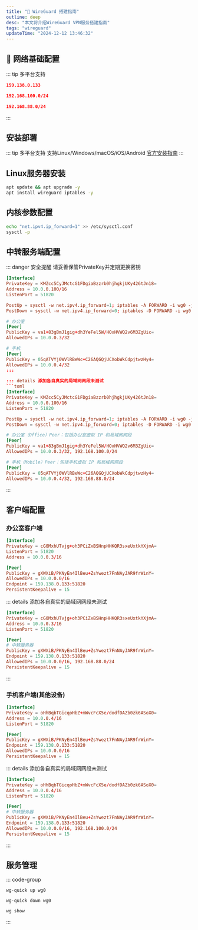 ```yaml
---
title: "📡 WireGuard 搭建指南"
outline: deep
desc: "本文将介绍WireGuard VPN服务搭建指南"
tags: "wireguard"
updateTime: "2024-12-12 13:46:32"
---
```


## 📡 网络基础配置
::: tip 多平台支持
```json
159.138.0.133

192.168.100.0/24

192.168.88.0/24
```
:::


## 安装部署
::: tip 多平台支持
支持Linux/Windows/macOS/iOS/Android
[官方安装指南](https://www.wireguard.com/install/)
:::
## Linux服务器安装
```bash
apt update && apt upgrade -y
apt install wireguard iptables -y
```
## 内核参数配置
```bash
echo "net.ipv4.ip_forward=1" >> /etc/sysctl.conf
sysctl -p
```
## 中转服务端配置
::: danger 安全提醒
请妥善保管PrivateKey并定期更换密钥
```toml
[Interface]
PrivateKey = KMZcc5CyJMctcG1FDgiaBzzrb0hjhgkjUKy426tJn18=
Address = 10.0.0.100/16
ListenPort = 51820

PostUp = sysctl -w net.ipv4.ip_forward=1; iptables -A FORWARD -i wg0 -j ACCEPT
PostDown = sysctl -w net.ipv4.ip_forward=0; iptables -D FORWARD -i wg0 -j ACCEPT

# 办公室
[Peer]
PublicKey = va1+83gBmJ1gig+dh3YeFel5W/HOxHVWQ2v6M3ZgUic=
AllowedIPs = 10.0.0.3/32

# 手机
[Peer]
PublicKey = 05qATVYj0WVlRBeWc+C26AQGQjUCXobWkCdpjtwzHy4=
AllowedIPs = 10.0.0.4/32
:::

::: details 添加各自真实的局域网网段未测试
```toml
[Interface]
PrivateKey = KMZcc5CyJMctcG1FDgiaBzzrb0hjhgkjUKy426tJn18=
Address = 10.0.0.100/16
ListenPort = 51820

PostUp = sysctl -w net.ipv4.ip_forward=1; iptables -A FORWARD -i wg0 -j ACCEPT
PostDown = sysctl -w net.ipv4.ip_forward=0; iptables -D FORWARD -i wg0 -j ACCEPT

# 办公室（Office）Peer：包括办公室虚拟 IP 和局域网网段
[Peer]
PublicKey = va1+83gBmJ1gig+dh3YeFel5W/HOxHVWQ2v6M3ZgUic=
AllowedIPs = 10.0.0.3/32, 192.168.100.0/24

# 手机（Mobile）Peer：包括手机虚拟 IP 和局域网网段
[Peer]
PublicKey = 05qATVYj0WVlRBeWc+C26AQGQjUCXobWkCdpjtwzHy4=
AllowedIPs = 10.0.0.4/32, 192.168.88.0/24

```
:::

## 客户端配置
### 办公室客户端
```toml [/etc/wireguard/wg0.conf]
[Interface]
PrivateKey = cG0MxhUTvjg+oh3PCiZxBSHnpHHKQR3sxeUxtkYXjmA=
ListenPort = 51820
Address = 10.0.0.3/16

[Peer]
PublicKey = gXWXiB/PKNyEn4IlBeu+ZsYwezt7FnNAyJAR9frWinY=
AllowedIPs = 10.0.0.0/16
Endpoint = 159.138.0.133:51820
PersistentKeepalive = 15
```
::: details 添加各自真实的局域网网段未测试
```toml
[Interface]
PrivateKey = cG0MxhUTvjg+oh3PCiZxBSHnpHHKQR3sxeUxtkYXjmA=
Address = 10.0.0.3/16
ListenPort = 51820

[Peer]
# 中转服务器
PublicKey = gXWXiB/PKNyEn4IlBeu+ZsYwezt7FnNAyJAR9frWinY=
Endpoint = 159.138.0.133:51820
AllowedIPs = 10.0.0.0/16, 192.168.88.0/24
PersistentKeepalive = 15
```
:::

### 手机客户端(其他设备)
```toml [/etc/wireguard/wg0.conf]
[Interface]
PrivateKey = oHhBqbTGicqoHbZ+mWvcFcX5e/dodfDAZb0zk6ASoX0=
Address = 10.0.0.4/16
ListenPort = 51820

[Peer]
PublicKey = gXWXiB/PKNyEn4IlBeu+ZsYwezt7FnNAyJAR9frWinY=
Endpoint = 159.138.0.133:51820
AllowedIPs = 10.0.0.0/16
PersistentKeepalive = 15
```
::: details 添加各自真实的局域网网段未测试
```toml
[Interface]
PrivateKey = oHhBqbTGicqoHbZ+mWvcFcX5e/dodfDAZb0zk6ASoX0=
Address = 10.0.0.4/16
ListenPort = 51820

[Peer]
# 中转服务器
PublicKey = gXWXiB/PKNyEn4IlBeu+ZsYwezt7FnNAyJAR9frWinY=
Endpoint = 159.138.0.133:51820
AllowedIPs = 10.0.0.0/16, 192.168.100.0/24
PersistentKeepalive = 15
```
:::

## 服务管理
::: code-group
```bash[启动]
wg-quick up wg0
```
```bash[停止]
wg-quick down wg0
```
```bash[状态]
wg show
```
:::